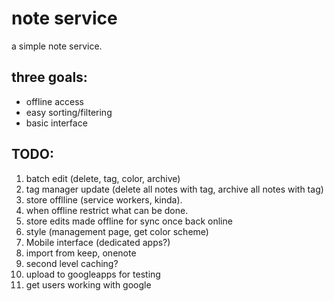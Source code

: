 <h1>note service</h1>

<p>a simple note service.</p>

<h2>three goals:</h2>
<ul>
  <li>offline access</li>
  <li>easy sorting/filtering</li>
  <li>basic interface</li>
</ul>
<h2>TODO:</h2>
<ol>
    <li>batch edit (delete, tag, color, archive)</li>
    <li>tag manager update (delete all notes with tag, archive all notes with tag)</li>
    <li>store offlline (service workers, kinda).</li>
    <li>when offline restrict what can be done.</li>
    <li>store edits made offline for sync once back online</li>
    <li>style (management page, get color scheme)</li>
    <li>Mobile interface (dedicated apps?)</li>
    <li>import from keep, onenote</li>
    <li>second level caching?</li>
    <li>upload to googleapps for testing</li>
    <li>get users working with google</li>
</ol>
